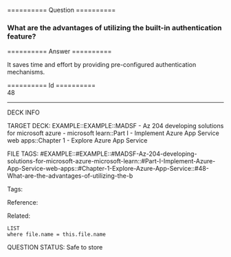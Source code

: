 ========== Question ==========  

### What are the advantages of utilizing the built-in authentication feature?  

========== Answer ==========  

It saves time and effort by providing pre-configured authentication mechanisms.

========== Id ==========  
48

---

DECK INFO

TARGET DECK: EXAMPLE::EXAMPLE::MADSF - Az 204 developing solutions for microsoft azure - microsoft learn::Part I - Implement Azure App Service web apps::Chapter 1 - Explore Azure App Service

FILE TAGS: #EXAMPLE::#EXAMPLE::#MADSF-Az-204-developing-solutions-for-microsoft-azure-microsoft-learn::#Part-I-Implement-Azure-App-Service-web-apps::#Chapter-1-Explore-Azure-App-Service::#48-What-are-the-advantages-of-utilizing-the-b

Tags:

Reference:

Related:

```dataview
LIST
where file.name = this.file.name
```

QUESTION STATUS: Safe to store
